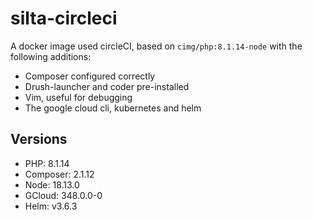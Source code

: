 # silta-circleci
A docker image used circleCI, based on `cimg/php:8.1.14-node` with the following additions:

- Composer configured correctly
- Drush-launcher and coder pre-installed
- Vim, useful for debugging
- The google cloud cli, kubernetes and helm

## Versions
- PHP: 8.1.14
- Composer: 2.1.12
- Node: 18.13.0
- GCloud: 348.0.0-0
- Helm: v3.6.3
